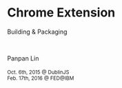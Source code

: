 
# Chrome Extension

Building & Packaging

<br/>

Panpan Lin
<br/>
<br/>
<small>Oct. 6th, 2015 @ <a>DublinJS</a></small>
<br/>
<small>Feb. 17th, 2016 @ FED@IBM</small>
